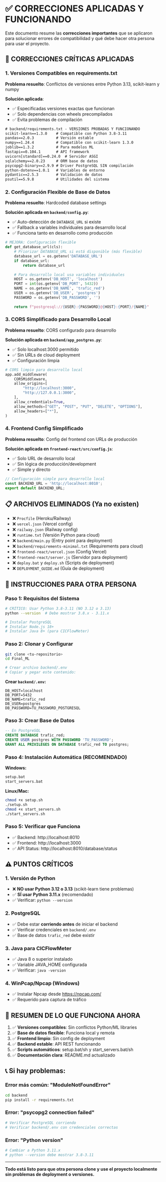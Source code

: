 # ✅ CORRECCIONES APLICADAS Y FUNCIONANDO

Este documento resume las **correcciones importantes** que se aplicaron para solucionar errores de compatibilidad y qué debe hacer otra persona para usar el proyecto.

## 🔧 CORRECCIONES CRÍTICAS APLICADAS

### 1. **Versiones Compatibles en requirements.txt**
**Problema resuelto**: Conflictos de versiones entre Python 3.13, scikit-learn y numpy

**Solución aplicada**: 
- ✅ Especificadas versiones exactas que funcionan
- ✅ Solo dependencias con wheels precompilados
- ✅ Evita problemas de compilación

```txt
# backend/requirements.txt - VERSIONES PROBADAS Y FUNCIONANDO
scikit-learn==1.3.0    # Compatible con Python 3.8-3.11
pandas==2.0.3          # Versión estable
numpy==1.24.4          # Compatible con scikit-learn 1.3.0
joblib==1.3.2          # Para modelos ML
fastapi==0.104.1       # API framework
uvicorn[standard]==0.24.0  # Servidor ASGI
sqlalchemy==2.0.23     # ORM base de datos
psycopg2-binary==2.9.9 # Driver PostgreSQL SIN compilación
python-dotenv==1.0.1   # Variables de entorno
pydantic==2.5.3        # Validación de datos
psutil==5.9.8          # Utilidades del sistema
```

### 2. **Configuración Flexible de Base de Datos**
**Problema resuelto**: Hardcoded database settings

**Solución aplicada en `backend/config.py`**:
- ✅ Auto-detección de `DATABASE_URL` si existe
- ✅ Fallback a variables individuales para desarrollo local
- ✅ Funciona tanto en desarrollo como producción

```python
# MEJORA: Configuración flexible
def get_database_url(cls):
    # Priorizar DATABASE_URL si está disponible (más flexible)
    database_url = os.getenv('DATABASE_URL')
    if database_url:
        return database_url
    
    # Para desarrollo local usa variables individuales
    HOST = os.getenv('DB_HOST', 'localhost')
    PORT = int(os.getenv('DB_PORT', 5432))
    NAME = os.getenv('DB_NAME', 'trafic_red')
    USER = os.getenv('DB_USER', 'postgres')
    PASSWORD = os.getenv('DB_PASSWORD', '')
    
    return f"postgresql://{USER}:{PASSWORD}@{HOST}:{PORT}/{NAME}"
```

### 3. **CORS Simplificado para Desarrollo Local**
**Problema resuelto**: CORS configurado para desarrollo

**Solución aplicada en `backend/app_postgres.py`**:
- ✅ Solo localhost:3000 permitido
- ✅ Sin URLs de cloud deployment
- ✅ Configuración limpia

```python
# CORS limpio para desarrollo local
app.add_middleware(
    CORSMiddleware,
    allow_origins=[
        "http://localhost:3000", 
        "http://127.0.0.1:3000",
    ],
    allow_credentials=True,
    allow_methods=["GET", "POST", "PUT", "DELETE", "OPTIONS"],
    allow_headers=["*"],
)
```

### 4. **Frontend Config Simplificado**
**Problema resuelto**: Config del frontend con URLs de producción

**Solución aplicada en `frontend-react/src/config.js`**:
- ✅ Solo URL de desarrollo local
- ✅ Sin lógica de producción/development
- ✅ Simple y directo

```javascript
// Configuración simple para desarrollo local
const BACKEND_URL = 'http://localhost:8010';
export default BACKEND_URL;
```

## 📋 ARCHIVOS ELIMINADOS (Ya no existen)

- ❌ `Procfile` (Heroku/Railway)
- ❌ `vercel.json` (Vercel config)
- ❌ `railway.json` (Railway config)
- ❌ `runtime.txt` (Versión Python para cloud)
- ❌ `backend/main.py` (Entry point para deployment)
- ❌ `backend/requirements-minimal.txt` (Requirements para cloud)
- ❌ `frontend-react/vercel.json` (Config Vercel)
- ❌ `frontend-react/server.js` (Servidor para deployment)
- ❌ `deploy.bat` y `deploy.sh` (Scripts de deployment)
- ❌ `DEPLOYMENT_GUIDE.md` (Guía de deployment)

## 🚀 INSTRUCCIONES PARA OTRA PERSONA

### **Paso 1: Requisitos del Sistema**
```bash
# CRÍTICO: Usar Python 3.8-3.11 (NO 3.12 o 3.13)
python --version  # Debe mostrar 3.8.x - 3.11.x

# Instalar PostgreSQL
# Instalar Node.js 18+
# Instalar Java 8+ (para CICFlowMeter)
```

### **Paso 2: Clonar y Configurar**
```bash
git clone <tu-repositorio>
cd Final_ML

# Crear archivo backend/.env
# Copiar y pegar este contenido:
```

**Crear `backend/.env`:**
```env
DB_HOST=localhost
DB_PORT=5432
DB_NAME=trafic_red
DB_USER=postgres
DB_PASSWORD=TU_PASSWORD_POSTGRESQL
```

### **Paso 3: Crear Base de Datos**
```sql
-- En PostgreSQL
CREATE DATABASE trafic_red;
CREATE USER postgres WITH PASSWORD 'TU_PASSWORD';
GRANT ALL PRIVILEGES ON DATABASE trafic_red TO postgres;
```

### **Paso 4: Instalación Automática (RECOMENDADO)**

**Windows:**
```cmd
setup.bat
start_servers.bat
```

**Linux/Mac:**
```bash
chmod +x setup.sh
./setup.sh
chmod +x start_servers.sh
./start_servers.sh
```

### **Paso 5: Verificar que Funciona**
- ✅ Backend: http://localhost:8010
- ✅ Frontend: http://localhost:3000
- ✅ API Status: http://localhost:8010/database/status

## ⚠️ PUNTOS CRÍTICOS

### **1. Versión de Python**
- ❌ **NO usar Python 3.12 o 3.13** (scikit-learn tiene problemas)
- ✅ **SÍ usar Python 3.11.x** (recomendado)
- ✅ Verificar: `python --version`

### **2. PostgreSQL**
- ✅ Debe estar **corriendo antes** de iniciar el backend
- ✅ Verificar credenciales en `backend/.env`
- ✅ Base de datos `trafic_red` debe existir

### **3. Java para CICFlowMeter**
- ✅ Java 8 o superior instalado
- ✅ Variable JAVA_HOME configurada
- ✅ Verificar: `java -version`

### **4. WinPcap/Npcap (Windows)**
- ✅ Instalar Npcap desde https://npcap.com/
- ✅ Requerido para captura de tráfico

## 🎯 RESUMEN DE LO QUE FUNCIONA AHORA

1. ✅ **Versiones compatibles**: Sin conflictos Python/ML libraries
2. ✅ **Base de datos flexible**: Funciona local y remota
3. ✅ **Frontend limpio**: Sin config de deployment
4. ✅ **Backend estable**: API REST funcionando
5. ✅ **Scripts automáticos**: setup.bat/sh y start_servers.bat/sh
6. ✅ **Documentación clara**: README.md actualizado

## 📞 Si hay problemas:

### Error más común: "ModuleNotFoundError"
```bash
cd backend
pip install -r requirements.txt
```

### Error: "psycopg2 connection failed"
```bash
# Verificar PostgreSQL corriendo
# Verificar backend/.env con credenciales correctas
```

### Error: "Python version"
```bash
# Cambiar a Python 3.11.x
# python --version debe mostrar 3.8-3.11
```

---

**Todo está listo para que otra persona clone y use el proyecto localmente sin problemas de deployment o versiones.**
